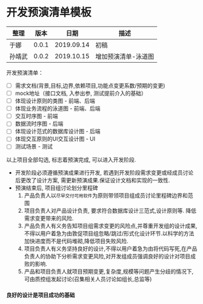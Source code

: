 # 开发预演清单模板

| 整理 | 版本 | 日期       | 描述                                      |
| ---- | ---- | ---------- | ----------------------------------------- |
| 于娜 | 0.0.1  |2019.09.14| 初稿 |
| 孙靖武 | 0.0.2  |2019.10.15| 增加预演清单-泳道图 |

开发预演清单：

- [ ] 需求文档(背景,目标,边界,依赖项目,功能点变更系数/预期的变更)
- [ ] mock地址（接口文档, 入参出参, 测试提前介入的基础）
- [ ] 体现设计原则的类图 - 前端、后端
- [ ] 体现业务流程的泳道图 - 前端、后端
- [ ] 交互时序图 - 前端
- [ ] 数据流时序图 - 后端
- [ ] 体现设计范式的数据库设计图 - 后端
- [ ] 体现交互原则的UI交互设计图 - UI
- [ ] 测试场景 - 测试

以上项目全部勾选, 标志着预演完成, 可以进入开发阶段.

- 开发阶段必须遵循预演成果进行开发, 若遇到开发阶段需求变更或经成员讨论后更改了设计方案, 需更新预演成果.保证设计文档和实现的一致性.
- 预演结束后, 项目组讨论划分里程碑
  1. 产品负责人以`尽早交付可用软件`为原则带领项目组成员讨论里程碑边界和范围
  2. 项目负责人对产品设计负责, 要求符合数据库设计三范式,设计原则等. 降低需求变更带来的风险.
  3. 产品负责人有义务告知项目组需求变更的风险点,并尊重开发组的设计成果,不得以用户着急为由敦促项目组忽略/跳过/形式化设计环节.以科学的方法加快进度而不是代码堆砌,降低项目失败风险.
  4. 项目负责人有义务坚持良好的设计,不得以用户着急为由将代码写死,在产品负责人的协助下分析需求变更风险,对开发组成员强调良好的设计对项目成败的影响.
  5. 产品和项目负责人就项目预期变更,复杂度,规模等问题产生分歧的情况下, 可由质控组发起讨论(召集相关人员讨论如组长,总监等)

### `良好的设计是项目成功的基础`
